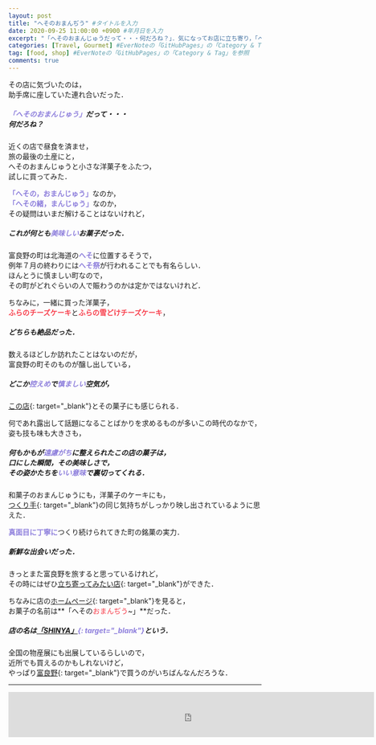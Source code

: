 ```yaml
---
layout: post
title: "へそのおまんぢう" #タイトルを入力
date: 2020-09-25 11:00:00 +0900 #年月日を入力
excerpt: "「へそのおまんじゅうだって・・・何だろね？」．気になってお店に立ち寄り，「へそのおまんじゅう」と小さな洋菓子をふたつ買ってみた．その味は・・・" #home画面でタイトルの下に表示される短文を入力
categories: [Travel, Gourmet] #EverNoteの「GitHubPages」の「Category & Tag」を参照
tag: [food, shop] #EverNoteの「GitHubPages」の「Category & Tag」を参照
comments: true
---
```


その店に気づいたのは，  
助手席に座していた連れ合いだった．
##### <span style="color: #8d7edc;">「へそのおまんじゅう」</span>だって・・・<br />何だろね？

近くの店で昼食を済ませ，  
旅の最後の土産にと，  
へそのおまんじゅうと小さな洋菓子をふたつ，  
試しに買ってみた．

<span style="color: #8d7edc;">**「へその，おまんじゅう」**</span>なのか，  
<span style="color: #8d7edc;">**「へその緒，まんじゅう」**</span>なのか，  
その疑問はいまだ解けることはないけれど，
##### これが何とも<span style="color: #8d7edc;">美味しい</span>お菓子だった．

富良野の町は北海道の<span style="color: #8d7edc;">**へそ**</span>に位置するそうで，  
例年７月の終わりには<span style="color: #8d7edc;">**へそ祭**</span>が行われることでも有名らしい．  
ほんとうに慎ましい町なので，  
その町がどれぐらいの人で賑わうのかは定かではないけれど．

ちなみに，一緒に買った洋菓子，  
<span style="color: #f83e4b;">**ふらのチーズケーキ**</span>と<span style="color: #f83e4b;">**ふらの雪どけチーズケーキ**</span>，
##### どちらも絶品だった．

数えるほどしか訪れたことはないのだが，  
富良野の町そのものが醸し出している，
##### どこか<span style="color: #8d7edc;">控えめ</span>で<span style="color: #8d7edc;">慎ましい</span>空気が，
[この店](https://yukidoke.co.jp/){: target="_blank"}とその菓子にも感じられる．

何であれ露出して話題になることばかりを求めるものが多いこの時代のなかで，  
姿も技も味も大きさも，  
##### 何もかもが<span style="color: #8d7edc;">遠慮がち</span>に整えられたこの店の菓子は，<br />口にした瞬間，その美味しさで，<br />その姿かたちを<span style="color: #8d7edc;">いい意味</span>で裏切ってくれる．
和菓子のおまんじゅうにも，洋菓子のケーキにも，  
[つくり手](https://yukidoke.co.jp/){: target="_blank"}の同じ気持ちがしっかり映し出されているように思えた．

<span style="color: #8d7edc;">**真面目に丁寧に**</span>つくり続けられてきた町の銘菓の実力．
##### 新鮮な出会いだった．

きっとまた富良野を旅すると思っているけれど，  
その時にはぜひ[立ち寄ってみたい店](https://yukidoke.co.jp/){: target="_blank"}ができた．

ちなみに店の[ホームページ](https://yukidoke.co.jp/){: target="_blank"}を見ると，  
お菓子の名前は**「へその<span style="color: #f83e4b;">おまんぢう</span>~」**だった．

##### 店の名は<span style="color: #8d7edc;">[「SHINYA」](https://yukidoke.co.jp/){: target="_blank"}</span>という．
全国の物産展にも出展しているらしいので，  
近所でも買えるのかもしれないけど，  
やっぱり[富良野](https://www.furanotourism.com/jp/){: target="_blank"}で買うのがいちばんなんだろうな．

*****

<iframe src="https://rcm-fe.amazon-adsystem.com/e/cm?o=9&p=48&l=ez&f=ifr&linkID=850b58a06c65ee4a69681349a14046b9&t=palibera-22&tracking_id=palibera-22" width="728" height="90" scrolling="no" border="0" marginwidth="0" style="border:none;" frameborder="0" target="_blank"></iframe>
